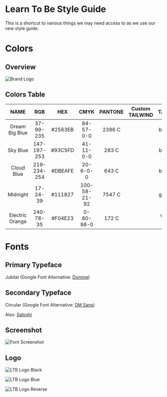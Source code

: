# Learn To Be Style Guide

This is a shortcut to various things we may need access to as we use our new style guide.

# Colors #

## Overview

![Brand Logo](/assets/color_pallette.png)

## Colors Table

**NAME**|**RGB**|**HEX**|**CMYK**|**PANTONE**|**Custom TAILWIND**|**TAILWIND**|**OKLCH**
:-----:|:-----:|:-----:|:-----:|:-----:|:-----:|:-----:|:-----:
Dream Big Blue| 37-99-235| #2563EB|84-57-0-0| 2386 C| | blue-600| oklch(54.61% 0.2152 262.88)
Sky Blue| 147-197-253| #93C5FD| 41-11-0-0| 283 C| | blue-300| oklch(80.91% 0.0956 251.81)|
Cloud Blue| 219-234-254| #DBEAFE| 20-6-0-0| 643 C| | blue-100| oklch(93.19% 0.0316 255.59)
Midnight| 17-24-39| #111827| 100-58-21-92| 7547 C| | gray-900| oklch(21.01% 0.0318 264.66)
Electric Orange| 240-78-35| #F04E23| 0-80-98-0| 172 C| | orange-600| oklch(64.53% 0.2054 35.1)

# Fonts 

## Primary Typeface

Jubilat (Google Font Alternative: [Domine](https://fonts.google.com/specimen/Domine))

## Secondary Typeface

Circular (Google Font Alternative: [DM Sans](https://fonts.google.com/specimen/DM+Sans))

Also: [Satoshi](https://www.fontshare.com/fonts/satoshi)

## Screenshot 

![Font Screenshot](/assets/font.png)

## Logo

![LTB Logo Black](/assets/ltb_logo_black_large.png)

![LTB Logo Blue](/assets/ltb_logo_blue_large.png)

![LTB Logo Reverse](/assets/ltb_logo_reverse_large.png)


